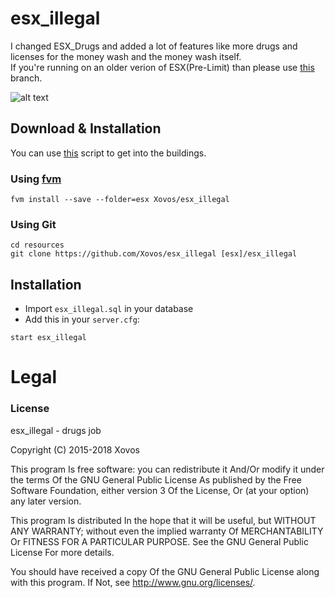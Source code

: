 # esx_illegal

I changed ESX_Drugs and added a lot of features like more drugs and licenses for the money wash and the money wash itself.      
If you're running on an older verion of ESX(Pre-Limit) than please use [this](https://github.com/Xovos/esx_illegal/tree/pre-limit-update) branch.

![alt text](https://media.discordapp.net/attachments/572834058652876804/572834129230692352/unknown.png)

## Download & Installation

You can use [this](https://github.com/Xovos/XOVOS_Teleport) script to get into the buildings.

### Using [fvm](https://github.com/qlaffont/fvm-installer)
```
fvm install --save --folder=esx Xovos/esx_illegal
```

### Using Git
```
cd resources
git clone https://github.com/Xovos/esx_illegal [esx]/esx_illegal
```

## Installation
- Import `esx_illegal.sql` in your database
- Add this in your `server.cfg`:

```
start esx_illegal
```

# Legal
### License
esx_illegal - drugs job

Copyright (C) 2015-2018 Xovos

This program Is free software: you can redistribute it And/Or modify it under the terms Of the GNU General Public License As published by the Free Software Foundation, either version 3 Of the License, Or (at your option) any later version.

This program Is distributed In the hope that it will be useful, but WITHOUT ANY WARRANTY; without even the implied warranty Of MERCHANTABILITY Or FITNESS FOR A PARTICULAR PURPOSE. See the GNU General Public License For more details.

You should have received a copy Of the GNU General Public License along with this program. If Not, see http://www.gnu.org/licenses/.
